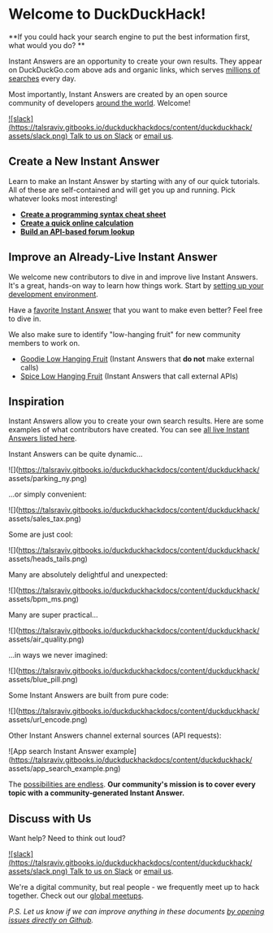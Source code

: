 # Welcome to DuckDuckHack!

**If you could hack your search engine to put the best information first, what would you do? **

Instant Answers are an opportunity to create your own results. They appear on DuckDuckGo.com above ads and organic links, which serves [millions of searches](https://duckduckgo.com/traffic.html) every day. 

Most importantly, Instant Answers are created by an open source community of developers [around the world](http://duckduckgo.meetup.com/). Welcome!

[![slack](https://talsraviv.gitbooks.io/duckduckhackdocs/content/duckduckhack/ assets/slack.png) Talk to us on Slack](mailto:QuackSlack@duckduckgo.com?subject=AddMe) or [email us](mailto:open@duckduckgo.com).

## Create a New Instant Answer

Learn to make an Instant Answer by starting with any of our quick tutorials. All of these are self-contained and will get you up and running. Pick whatever looks most interesting!

- **[Create a programming syntax cheat sheet](https://talsraviv.gitbooks.io/duckduckhackdocs/content/duckduckhack/cheat-sheets/programming-syntax.html)**
- **[Create a quick online calculation](https://talsraviv.gitbooks.io/duckduckhackdocs/content/duckduckhack/function-hacks/calculation.html)**
- **[Build an API-based forum lookup](https://talsraviv.gitbooks.io/duckduckhackdocs/content/duckduckhack/api-answers/forum-lookup.html)**

## Improve an Already-Live Instant Answer

We welcome new contributors to dive in and improve live Instant Answers. It's a great, hands-on way to learn how things work. Start by [setting up your development environment](https://talsraviv.gitbooks.io/duckduckhackdocs/content/duckduckhack/welcome/setup-dev-environment.html).

Have a [favorite Instant Answer](http://duck.co/ia) that you want to make even better? Feel free to dive in. 

We also make sure to identify "low-hanging fruit" for new community members to work on. 

- [Goodie Low Hanging Fruit](https://github.com/duckduckgo/zeroclickinfo-goodies/issues?q=is%3Aopen+is%3Aissue+label%3A%22Low-Hanging+Fruit%22) (Instant Answers that **do not** make external calls) 
- [Spice Low Hanging Fruit](https://github.com/duckduckgo/zeroclickinfo-spice/issues?q=is%3Aopen+is%3Aissue+label%3A%22Low-Hanging+Fruit%22) (Instant Answers that call external APIs)

## Inspiration

Instant Answers allow you to create your own search results. Here are some examples of what contributors have created. You can see [all live Instant Answers listed here](https://duck.co/ia).

Instant Answers can be quite dynamic...

![](https://talsraviv.gitbooks.io/duckduckhackdocs/content/duckduckhack/ assets/parking_ny.png)

...or simply convenient:

![](https://talsraviv.gitbooks.io/duckduckhackdocs/content/duckduckhack/ assets/sales_tax.png)

Some are just cool: 

![](https://talsraviv.gitbooks.io/duckduckhackdocs/content/duckduckhack/ assets/heads_tails.png)

Many are absolutely delightful and unexpected:

![](https://talsraviv.gitbooks.io/duckduckhackdocs/content/duckduckhack/ assets/bpm_ms.png)

Many are super practical...

![](https://talsraviv.gitbooks.io/duckduckhackdocs/content/duckduckhack/ assets/air_quality.png)

...in ways we never imagined:

![](https://talsraviv.gitbooks.io/duckduckhackdocs/content/duckduckhack/ assets/blue_pill.png)

Some Instant Answers are built from pure code:

![](https://talsraviv.gitbooks.io/duckduckhackdocs/content/duckduckhack/ assets/url_encode.png)

Other Instant Answers channel external sources (API requests):

![App search Instant Answer example](https://talsraviv.gitbooks.io/duckduckhackdocs/content/duckduckhack/ assets/app_search_example.png)

The [possibilities are endless](https://duck.co/ia). **Our community's mission is to cover every topic with a community-generated Instant Answer.**

## Discuss with Us

Want help? Need to think out loud? 

[![slack](https://talsraviv.gitbooks.io/duckduckhackdocs/content/duckduckhack/ assets/slack.png) Talk to us on Slack](mailto:QuackSlack@duckduckgo.com?subject=AddMe) or [email us](mailto:open@duckduckgo.com).

We're a digital community, but real people - we frequently meet up to hack together. Check out our [global meetups](http://duckduckgo.meetup.com/).

*P.S. Let us know if we can improve anything in these documents [by opening issues directly on Github](https://github.com/duckduckgo/duckduckgo-documentation).*